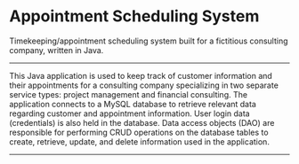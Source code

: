 # Appointment Scheduling System
Timekeeping/appointment scheduling system built for a fictitious consulting company, written in Java.

---

This Java application is used to keep track of customer information and their appointments for a consulting company specializing in two separate service types: project management and financial consulting. The application connects to a MySQL database to retrieve relevant data regarding customer and appointment information. User login data (credentials) is also held in the database. Data access objects (DAO) are responsible for performing CRUD operations on the database tables to create, retrieve, update, and delete information used in the application.

---
